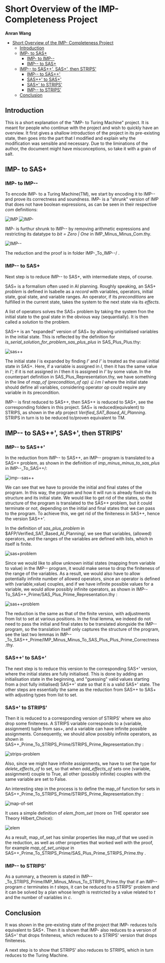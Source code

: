 # Short Overview of the IMP- Completeness Project #
**Anran Wang**
- [Short Overview of the IMP- Completeness Project](#short-overview-of-the-imp--completeness-project)
  - [Introduction](#introduction)
  - [IMP- to SAS+](#imp--to-sas)
    - [IMP- to IMP--](#imp--to-imp--)
    - [IMP-- to SAS+](#imp---to-sas)
  - [IMP-- to SAS++', SAS+', then STRIPS'](#imp---to-sas-sas-then-strips)
    - [IMP-- to SAS++'](#imp---to-sas-1)
    - [SAS++' to SAS+'](#sas-to-sas)
    - [SAS+' to STRIPS'](#sas-to-strips)
    - [IMP-- to STRIPS'](#imp---to-strips)
  - [Conclusion](#conclusion)

## Introduction ##
This is a short explanation of the "IMP- to Turing Machine" project. It is meant for people who continue with the project and wish to quickly have an overview.
It first gives a shallow introduction of the project in its pre-existing state, then goes into the part that I modified and explain why the modification was sensible and necessary. 
Due to the liminations of the author, the document might have misconceptions, so take it with a grain of salt. 

## IMP- to SAS+ ##
### IMP- to IMP-- ###
To encode IMP- to a Turing Machine(TM), we start by encoding it to IMP-- and prove its correctness and soundness. IMP- is a "shrunk" version of IMP that does not have boolean expressions, as can be seen in their respective *com* definitions:

![IMP](./images/imp.png)
![IMP-](./images/imp-.png)

IMP- is furthur shrunk to IMP-- by removing arithmetic expressions and restricting its datatype to *bit = Zero | One* in IMP_Minus_Minus_Com.thy.

![IMP--](./images/imp--.jpg)

The reduction and the proof is in folder IMP-_To_IMP--/ .

### IMP-- to SAS+ ###
Next step is to reduce IMP-- to SAS+, with intermediate steps, of course.

SAS+ is a formalism often used in AI planning. Roughly speaking, an SAS+ *problem* is defined in Isabelle as a *record* with variables, operators, initial state, goal state, and variable ranges.
An operator, if its *preconditions* are fulfilled in the current state, takes the system to the next state via its *effects*.

A list of operators solves the SAS+ problem by taking the system fron the initial state to the goal state in the obvious way (sequantially). It is then called a *solution* to the problem.

SAS++ is an "expanded" version of SAS+ by allowing uninitialised variables in the initial state.
This is reflected by the definition for *is_serial_solution_for_problem_sas_plus_plus* in SAS_Plus_Plus.thy:

![sas++](./images/sas%2B%2B_solution.jpg)

The initial state *I* is expanded by finding *I'* and *I'* is treated as the usual initial state in SAS+. Here, if a variable is assigned in *I*, then it has the same value in *I'*; if it is not assigned in *I* then it is assigned in *I'* by some value.
In the counterpart definition in SAS_Plus_Representation.thy, we have something in the line of *map_of (precondition_of op) ⊆⇩m I* where the initial state should define all variables, considering operator *op* could require any variable in its precondition.

IMP-- is first reduced to SAS++, then SAS++ is reduced to SAS+, see the corresponding folders in this project. SAS+ is reduced(equivalent) to STRIPS, as shown in the afp project *Verified_SAT_Based_AI_Planning*. STRIPS in turn is to be reduced to/proven equivalent to TM.

## IMP-- to SAS++', SAS+', then STRIPS' ##
### IMP-- to SAS++' ###
In the reduction from IMP-- to SAS++, an IMP-- program is translated to a SAS++ problem, as shown in the definition of *imp_minus_minus_to_sas_plus* in IMP--_To_SAS++/: 

![imp--sas++](./images/imp--sas%2B%2B.jpg)

We can see that we have to provide the initial and final states of the program. In this way, the program and how it will run is already fixed via its structure and its initial state. 
We would like to get rid of the states, so the structure of the program is translated to the SAS++ problem, but it could terminate or not, depending on the initial and final states that we can pass to the program. To achieve this, we get rid of the finiteness in SAS++, hence the version SAS++'. 

In the definition of *sas_plus_problem* in $AFP/Verified_SAT_Based_AI_Planning/, we see that variables, (allowed) operators, and the ranges of the variables are defined with lists, which in itself is finite. 

![sas+problem](./images/sas%2Bproblem.jpg)

Since we would like to allow unknown initial states (mapping from variable to value) in the IMP-- program, it would make sense to drop the finiteness of the range of the variables. As a result, we would also have to allow potentially infinite number of allowed operators, since an operator is defined with (variable,value) couples, and if we have infinite possible values for a variable, we would allow possibly infinite operators, as shown in IMP--To_SAS++_Prime/SAS_Plus_Prime_Representation.thy :

![sas++problem](./images/sas%2Bprime_problem.jpg) 

The reduction is the same as that of the finite version, with adjustments from list to set at various positions. In the final lemma, we indeed do not need to pass the initial and final states to be translated alongside the IMP-- program, so the translation itself only captures the structure of the program, see the last two lemmas in IMP--_To_SAS++_Prime/IMP_Minus_Minus_To_SAS_Plus_Plus_Prime_Correctness.thy.

### SAS++' to SAS+' ###
The next step is to reduce this version to the corresponding SAS+' version, where the initial states are fully initialised. This is done by adding an initialisation state in the beginning, and "guessing" valid values starting from a (not fully initialised) SAS++' state so that it is a valid SAS+' state. The other steps are essentially the same as the reduction from SAS++ to SAS+ with adjusting types from list to set. 

### SAS+' to STRIPS' ###
Then it is reduced to a corresponding version of STRIPS' where we also drop some finiteness. 
A STRIPS variable corresponds to a (variable, assignment) tuple from sas+, and a variable can have infinite possible assignments. Consequently, we should allow possibly infinite operators, as shown in SAS++_Prime_To_STRIPS_Prime/STRIPS_Prime_Representation.thy : 

![strips-problem](./images/strips-problem.jpg)

Also, since we might have infinite assignments, we have to set the type for *delete_effects_of* to set, so that when *add_effects_of* sets one (variable, assignment) couple to True, all other (possibly infinite) couples with the same variable are set to False. 

An interesting step in the process is to define the map_of function for sets in SAS++_Prime_To_STRIPS_Prime/STRIPS_Prime_Representation.thy : 

![map-of-set](./images/map_of_set.jpg) 

It uses a simple definition of *elem_from_set* (more on THE operator see Theory Hilbert_Choice): 

![elem](./images/elem_from_set.jpg) 

As a result, map_of_set has similar properties like map_of that we used in the reduction, as well as other properties that worked well with the proof, for example *map_of_set_unique* in SAS++_Prime_To_STRIPS_Prime/SAS_Plus_Prime_STRIPS_Prime.thy . 

### IMP-- to STRIPS' ###
As a summary, a theorem is stated in IMP--_To_STRIPS_Prime/IMP_Minus_Minus_To_STRIPS_Prime.thy that if an IMP-- program *c* terminates in *t* steps, it can be reduced to a STRIPS' problem and it can be solved by a plan whose length is restricted by a value related to *t* and the number of variables in *c*. 

## Conclusion ##
It was shown in the pre-existing state of the project that IMP- reduces to/is equivalent to SAS+. 
Then it is shown that IMP- also reduces to a version of SAS+' that drops finiteness, which reduces to a STRIPS' version that drops finiteness. 

A next step is to show that STRIPS' also reduces to STRIPS, which in turn reduces to the Turing Machine. 